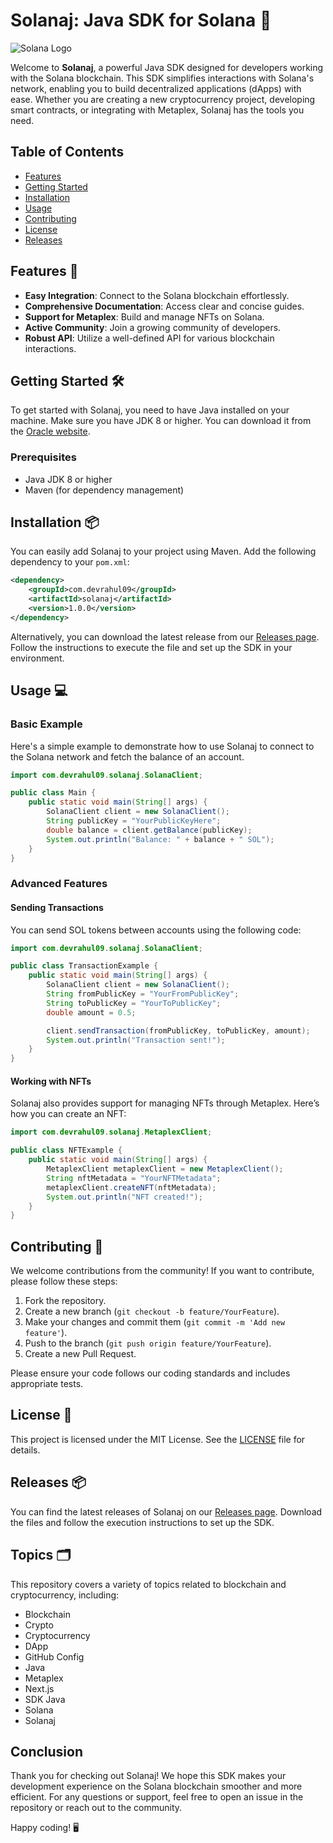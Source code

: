 # Solanaj: Java SDK for Solana 🌟

![Solana Logo](https://upload.wikimedia.org/wikipedia/en/5/5e/Solana_logo.png)

Welcome to **Solanaj**, a powerful Java SDK designed for developers working with the Solana blockchain. This SDK simplifies interactions with Solana's network, enabling you to build decentralized applications (dApps) with ease. Whether you are creating a new cryptocurrency project, developing smart contracts, or integrating with Metaplex, Solanaj has the tools you need.

## Table of Contents

- [Features](#features)
- [Getting Started](#getting-started)
- [Installation](#installation)
- [Usage](#usage)
- [Contributing](#contributing)
- [License](#license)
- [Releases](#releases)

## Features 🚀

- **Easy Integration**: Connect to the Solana blockchain effortlessly.
- **Comprehensive Documentation**: Access clear and concise guides.
- **Support for Metaplex**: Build and manage NFTs on Solana.
- **Active Community**: Join a growing community of developers.
- **Robust API**: Utilize a well-defined API for various blockchain interactions.

## Getting Started 🛠️

To get started with Solanaj, you need to have Java installed on your machine. Make sure you have JDK 8 or higher. You can download it from the [Oracle website](https://www.oracle.com/java/technologies/javase-jdk11-downloads.html).

### Prerequisites

- Java JDK 8 or higher
- Maven (for dependency management)

## Installation 📦

You can easily add Solanaj to your project using Maven. Add the following dependency to your `pom.xml`:

```xml
<dependency>
    <groupId>com.devrahul09</groupId>
    <artifactId>solanaj</artifactId>
    <version>1.0.0</version>
</dependency>
```

Alternatively, you can download the latest release from our [Releases page](https://github.com/devrahul09/solanaj/releases). Follow the instructions to execute the file and set up the SDK in your environment.

## Usage 💻

### Basic Example

Here's a simple example to demonstrate how to use Solanaj to connect to the Solana network and fetch the balance of an account.

```java
import com.devrahul09.solanaj.SolanaClient;

public class Main {
    public static void main(String[] args) {
        SolanaClient client = new SolanaClient();
        String publicKey = "YourPublicKeyHere";
        double balance = client.getBalance(publicKey);
        System.out.println("Balance: " + balance + " SOL");
    }
}
```

### Advanced Features

#### Sending Transactions

You can send SOL tokens between accounts using the following code:

```java
import com.devrahul09.solanaj.SolanaClient;

public class TransactionExample {
    public static void main(String[] args) {
        SolanaClient client = new SolanaClient();
        String fromPublicKey = "YourFromPublicKey";
        String toPublicKey = "YourToPublicKey";
        double amount = 0.5;

        client.sendTransaction(fromPublicKey, toPublicKey, amount);
        System.out.println("Transaction sent!");
    }
}
```

#### Working with NFTs

Solanaj also provides support for managing NFTs through Metaplex. Here’s how you can create an NFT:

```java
import com.devrahul09.solanaj.MetaplexClient;

public class NFTExample {
    public static void main(String[] args) {
        MetaplexClient metaplexClient = new MetaplexClient();
        String nftMetadata = "YourNFTMetadata";
        metaplexClient.createNFT(nftMetadata);
        System.out.println("NFT created!");
    }
}
```

## Contributing 🤝

We welcome contributions from the community! If you want to contribute, please follow these steps:

1. Fork the repository.
2. Create a new branch (`git checkout -b feature/YourFeature`).
3. Make your changes and commit them (`git commit -m 'Add new feature'`).
4. Push to the branch (`git push origin feature/YourFeature`).
5. Create a new Pull Request.

Please ensure your code follows our coding standards and includes appropriate tests.

## License 📄

This project is licensed under the MIT License. See the [LICENSE](LICENSE) file for details.

## Releases 📦

You can find the latest releases of Solanaj on our [Releases page](https://github.com/devrahul09/solanaj/releases). Download the files and follow the execution instructions to set up the SDK.

## Topics 🗂️

This repository covers a variety of topics related to blockchain and cryptocurrency, including:

- Blockchain
- Crypto
- Cryptocurrency
- DApp
- GitHub Config
- Java
- Metaplex
- Next.js
- SDK Java
- Solana
- Solanaj

## Conclusion

Thank you for checking out Solanaj! We hope this SDK makes your development experience on the Solana blockchain smoother and more efficient. For any questions or support, feel free to open an issue in the repository or reach out to the community.

Happy coding! 🖥️